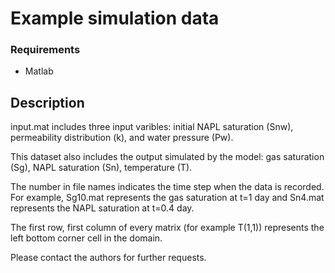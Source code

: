 # Example simulation data

### Requirements
* Matlab

## Description

input.mat includes three input varibles: initial NAPL saturation (Snw), permeability distribution (k), and water pressure (Pw). 

This dataset also includes the output simulated by the model: gas saturation (Sg), NAPL saturation (Sn), temperature (T).

The number in file names indicates the time step when the data is recorded. For example, Sg10.mat represents the gas saturation at t=1 day and Sn4.mat represents the NAPL saturation at t=0.4 day.

The first row, first column of every matrix (for example T(1,1)) represents the left bottom corner cell in the domain. 



Please contact the authors for further requests.
